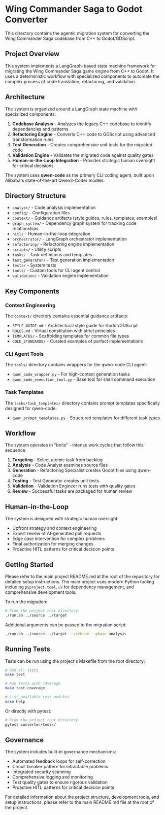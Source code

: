 # Wing Commander Saga to Godot Converter

This directory contains the agentic migration system for converting the Wing Commander Saga codebase from C++ to Godot/GDScript.

## Project Overview

This system implements a LangGraph-based state machine framework for migrating the Wing Commander Saga game engine from C++ to Godot. It uses a deterministic workflow with specialized components to automate the complex process of code translation, refactoring, and validation.

## Architecture

The system is organized around a LangGraph state machine with specialized components:

1. **Codebase Analysis** - Analyzes the legacy C++ codebase to identify dependencies and patterns
2. **Refactoring Engine** - Converts C++ code to GDScript using advanced transformation rules
3. **Test Generation** - Creates comprehensive unit tests for the migrated code
4. **Validation Engine** - Validates the migrated code against quality gates
5. **Human-in-the-Loop Integration** - Provides strategic human oversight for critical decisions

The system uses **qwen-code** as the primary CLI coding agent, built upon Alibaba's state-of-the-art Qwen3-Coder models.

## Directory Structure

- `analyst/` - Code analysis implementation
- `config/` - Configuration files
- `context/` - Guidance artifacts (style guides, rules, templates, examples)
- `graph_system/` - Dependency graph system for tracking code relationships
- `hitl/` - Human-in-the-loop integration
- `orchestrator/` - LangGraph orchestrator implementation
- `refactoring/` - Refactoring engine implementation
- `scripts/` - Utility scripts
- `tasks/` - Task definitions and templates
- `test_generator/` - Test generation implementation
- `tests/` - System tests
- `tools/` - Custom tools for CLI agent control
- `validation/` - Validation engine implementation

## Key Components

### Context Engineering
The `context/` directory contains essential guidance artifacts:
- `STYLE_GUIDE.md` - Architectural style guide for Godot/GDScript
- `RULES.md` - Virtual constitution with strict principles
- `TEMPLATES/` - Scaffolding templates for common file types
- `GOLD_STANDARDS/` - Curated examples of perfect implementations

### CLI Agent Tools
The `tools/` directory contains wrappers for the qwen-code CLI agent:
- `qwen_code_wrapper.py` - For high-context generation tasks
- `qwen_code_execution_tool.py` - Base tool for shell command execution

### Task Templates
The `tasks/task_templates/` directory contains prompt templates specifically designed for qwen-code:
- `qwen_prompt_templates.py` - Structured templates for different task types

## Workflow

The system operates in "bolts" - intense work cycles that follow this sequence:

1. **Targeting** - Select atomic task from backlog
2. **Analysis** - Code Analyst examines source files
3. **Generation** - Refactoring Specialist creates Godot files using qwen-code
4. **Testing** - Test Generator creates unit tests
5. **Validation** - Validation Engineer runs tests with quality gates
6. **Review** - Successful tasks are packaged for human review

## Human-in-the-Loop

The system is designed with strategic human oversight:
- Upfront strategy and context engineering
- Expert review of AI-generated pull requests
- Edge case intervention for complex problems
- Final authorization for merging changes
- Proactive HITL patterns for critical decision points

## Getting Started

Please refer to the main project README.md at the root of the repository for detailed setup instructions.
The main project uses modern Python tooling including `pyproject.toml`, `uv` for dependency management,
and comprehensive development tools.

To run the migration:

```bash
# From the project root directory
./run.sh ../source ../target
```

Additional arguments can be passed to the migration script:

```bash
./run.sh ../source ../target --verbose --phase analysis
```

## Running Tests

Tests can be run using the project's Makefile from the root directory:

```bash
# Run all tests
make test

# Run tests with coverage
make test-coverage

# List available test modules
make help
```

Or directly with pytest:

```bash
# From the project root directory
pytest converter/tests/
```

## Governance

The system includes built-in governance mechanisms:
- Automated feedback loops for self-correction
- Circuit breaker pattern for intractable problems
- Integrated security scanning
- Comprehensive logging and monitoring
- Test quality gates to ensure rigorous validation
- Proactive HITL patterns for critical decision points

For detailed information about the project structure, development tools, and setup instructions,
please refer to the main README.md file at the root of the project.